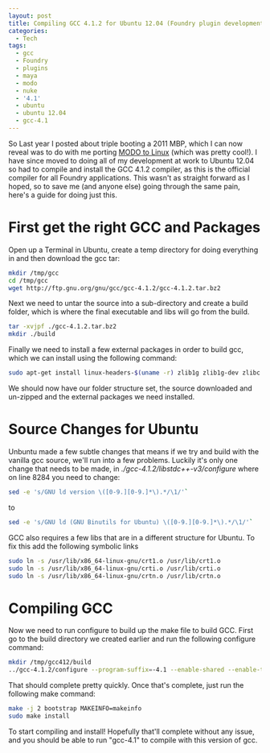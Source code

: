 ```yaml
---
layout: post
title: Compiling GCC 4.1.2 for Ubuntu 12.04 (Foundry plugin development)
categories:
  - Tech
tags:
  - gcc
  - Foundry
  - plugins
  - maya
  - modo
  - nuke
  - '4.1'
  - ubuntu
  - ubuntu 12.04
  - gcc-4.1
---
```


So Last year I posted about triple booting a 2011 MBP, which I can now reveal
was to do with me porting
[MODO to Linux](http://www.cgchannel.com/2013/03/luxology-previews-modo-for-linux/ "MODO to Linux")
(which was pretty cool!). I have since moved to doing all of my development at
work to Ubuntu 12.04 so had to compile and install the GCC 4.1.2 compiler, as
this is the official compiler for all Foundry applications. This wasn't as
straight forward as I hoped, so to save me (and anyone else) going through the
same pain, here's a guide for doing just this.

<!--more-->

# First get the right GCC and Packages

Open up a Terminal in Ubuntu, create a temp directory for doing everything in
and then download the gcc tar:

```bash
mkdir /tmp/gcc
cd /tmp/gcc
wget http://ftp.gnu.org/gnu/gcc/gcc-4.1.2/gcc-4.1.2.tar.bz2
```

Next we need to untar the source into a sub-directory and create a build folder,
which is where the final executable and libs will go from the build.

```bash
tar -xvjpf ./gcc-4.1.2.tar.bz2
mkdir ./build
```

Finally we need to install a few external packages in order to build gcc, which
we can install using the following command:

```bash
sudo apt-get install linux-headers-$(uname -r) zlib1g zlib1g-dev zlibc gcc-multilib
```

We should now have our folder structure set, the source downloaded and un-zipped
and the external packages we need installed.

# Source Changes for Ubuntu

Unbuntu made a few subtle changes that means if we try and build with the
vanilla gcc source, we'll run into a few problems. Luckily it's only one change
that needs to be made, in _./gcc-4.1.2/libstdc++-v3/configure_ where on line
8284 you need to change:

```bash
sed -e 's/GNU ld version \([0-9.][0-9.]*\).*/\1/'`
```

to

```bash
sed -e 's/GNU ld (GNU Binutils for Ubuntu) \([0-9.][0-9.]*\).*/\1/'`
```

GCC also requires a few libs that are in a different structure for Ubuntu. To
fix this add the following symbolic links

```bash
sudo ln -s /usr/lib/x86_64-linux-gnu/crt1.o /usr/lib/crt1.o
sudo ln -s /usr/lib/x86_64-linux-gnu/crti.o /usr/lib/crti.o
sudo ln -s /usr/lib/x86_64-linux-gnu/crtn.o /usr/lib/crtn.o
```

# Compiling GCC

Now we need to run configure to build up the make file to build GCC. First go to
the build directory we created earlier and run the following configure command:

```bash
mkdir /tmp/gcc412/build
../gcc-4.1.2/configure --program-suffix=-4.1 --enable-shared --enable-threads=posix --enable-checking=release --with-system-zlib --disable-libunwind-exceptions --enable-__cxa_atexit --enable-languages=c,c++ --disable-multilib
```

That should complete pretty quickly. Once that's complete, just run the
following make command:

```bash
make -j 2 bootstrap MAKEINFO=makeinfo
sudo make install
```

To start compiling and install! Hopefully that'll complete without any issue,
and you should be able to run "gcc-4.1" to compile with this version of gcc.
